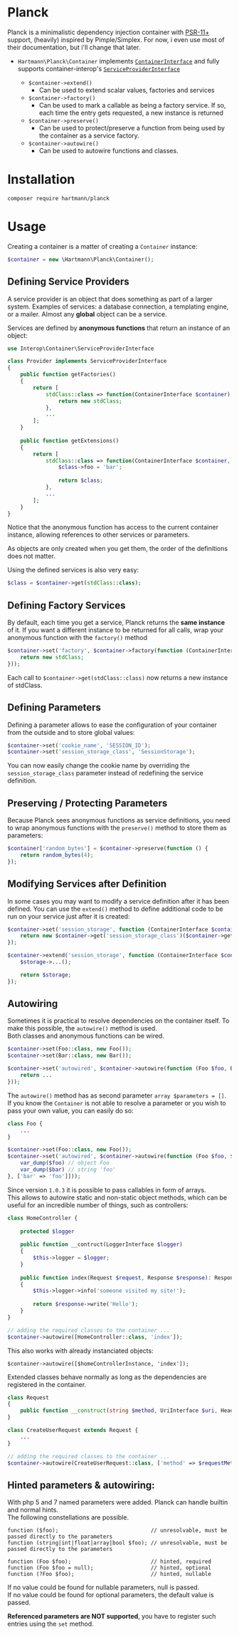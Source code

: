 # Planck

Planck is a minimalistic dependency injection container with [PSR-11](https://www.php-fig.org/psr/psr-11/)[+](https://github.com/container-interop/service-provider) support, (heavily) inspired by Pimple/Simplex. For now, i even use most of their documentation, but i'll change that later.


- `Hartmann\Planck\Container` implements [`ContainerInterface`](https://github.com/container-interop/container-interop/blob/master/src/Interop/Container/ContainerInterface.php) and fully supports container-interop's [`ServiceProviderInterface`](https://github.com/container-interop/service-provider/blob/master/src/ServiceProviderInterface.php)

    - `$container->extend()` 
        - Can be used to extend scalar values, factories and services
    - `$container->factory()` 
        - Can be used to mark a callable as being a factory service. If so, each time the entry gets requested, a new instance is returned
    - `$container->preserve()` 
        - Can be used to protect/preserve a function from being used by the container as a service factory.
    - `$container->autowire()` 
        - Can be used to autowire functions and classes.


# Installation

```
composer require hartmann/planck
```

# Usage

Creating a container is a matter of creating a `Container` instance:

```php
$container = new \Hartmann\Planck\Container();
```

## Defining Service Providers

A service provider is an object that does something as part of a larger system. Examples
of services: a database connection, a templating engine, or a mailer. Almost
any **global** object can be a service.

Services are defined by **anonymous functions** that return an instance of an
object:

```php
use Interop\Container\ServiceProviderInterface

class Provider implements ServiceProviderInterface
{
    public function getFactories()
    {
        return [
            stdClass::class => function(ContainerInterface $container) {
                return new stdClass;
            },
            ...
        ];
    }
    
    public function getExtensions()
    {
        return [
            stdClass::class => function(ContainerInterface $container, ?stdClass $class) {
                $class->foo = 'bar';
                
                return $class;
            },
            ...
        ];
    }
}
```

Notice that the anonymous function has access to the current container
instance, allowing references to other services or parameters.

As objects are only created when you get them, the order of the definitions
does not matter.

Using the defined services is also very easy:

```php
$class = $container->get(stdClass::class);
```

## Defining Factory Services

By default, each time you get a service, Planck returns the **same instance**
of it. If you want a different instance to be returned for all calls, wrap your
anonymous function with the `factory()` method

```php
$container->set('factory', $container->factory(function (ContainerInterface $container) {
    return new stdClass;
}));
```

Each call to `$container->get(stdClass::class)` now returns a new instance of stdClass.

## Defining Parameters

Defining a parameter allows to ease the configuration of your container from
the outside and to store global values:

```php
$container->set('cookie_name', 'SESSION_ID');
$container->set('session_storage_class', 'SessionStorage');
```

You can now easily change the cookie name by overriding the
`session_storage_class` parameter instead of redefining the service
definition.

## Preserving / Protecting Parameters

Because Planck sees anonymous functions as service definitions, you need to
wrap anonymous functions with the `preserve()` method to store them as
parameters:

```php
$container['random_bytes'] = $container->preserve(function () {
    return random_bytes(4);
});
```

## Modifying Services after Definition

In some cases you may want to modify a service definition after it has been
defined. You can use the `extend()` method to define additional code to be
run on your service just after it is created:

```php
$container->set('session_storage', function (ContainerInterface $container) {
    return new $container->get('session_storage_class')($container->get('cookie_name'));
});

$container->extend('session_storage', function (ContainerInterface $container, ?SessionStorage $storage) {
    $storage->...();

    return $storage;
});
```

## Autowiring

Sometimes it is practical to resolve dependencies on the container itself. To make this possible, the `autowire()` method is used.  
Both classes and anonymous functions can be wired. 

```php
$container->set(Foo::class, new Foo());
$container->set(Bar::class, new Bar());

$container->set('autowired', $container->autowire(function (Foo $foo, Bar $bar) {
    return ...
}));
```

The `autowire()` method has as second parameter
`array $parameters = []`.   
If you know the `Container` is not able to resolve a parameter or you wish to pass your own value, you can easily do so:

```php
class Foo {
    ...
}

$container->set(Foo::class, new Foo());
$container->set('autowired', $container->autowire(function (Foo $foo, $bar) {
    var_dump($foo) // object Foo
    var_dump($bar) // string 'foo'
}, ['bar' => 'foo']]));
```

Since version `1.0.3` it is possible to pass callables in form of arrays.  
This allows to autowire static and non-static object methods, which can be useful for an incredible number of things, such as controllers:

```php
class HomeController {
    
    protected $logger
    
    public function __contruct(LoggerInterface $logger)
    {
        $this->logger = $logger;
    }
    
    public function index(Request $request, Response $response): Response 
    {
        $this->logger->info('someone visited my site!');
        
        return $response->write('Hello');
    }    
}

// adding the required classes to the container ...
$container->autowire([HomeController::class, 'index']);
```

This also works with already instanciated objects:
```
$container->autowire([$homeControllerInstance, 'index']);
```

Extended classes behave normally as long as the dependencies are registered in the container.

```php
class Request
{
    public function __construct(string $method, UriInterface $uri, HeadersInterface $headers, ...);
}

class CreateUserRequest extends Request {
    ... 
}

// adding the required classes to the container ...
$container->autowire(CreateUserRequest::class, ['method' => $requestMethod]);
```

## Hinted parameters & autowiring:

With php 5 and 7 named parameters were added. Planck can handle builtin and normal hints.  
The following constellations are possible. 

```
function ($foo);                             // unresolvable, must be passed directly to the parameters
function (string|int|float|array|bool $foo); // unresolvable, must be passed directly to the parameters

function (Foo $foo);                         // hinted, required
function (Foo $foo = null);                  // hinted, optional
function (?Foo $foo);                        // hinted, nullable
```

If no value could be found for nullable parameters, null is passed.  
If no value could be found for optional parameters, the default value is passed.

**Referenced parameters are NOT supported**, you have to register such entries using the `set` method.
